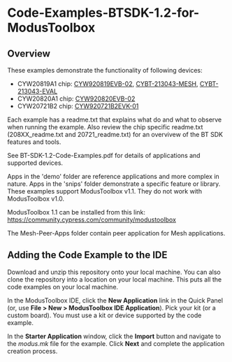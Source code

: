 # Code-Examples-BTSDK-1.2-for-ModusToolbox

## Overview
These examples demonstrate the functionality of following devices:

- CYW20819A1 chip: [CYW920819EVB-02](http://www.cypress.com/CYW920819EVB-02), [CYBT-213043-MESH](https://www.cypress.com/documentation/development-kitsboards/cybt-213043-mesh-ez-bt-module-mesh-evaluation-kit), [CYBT-213043-EVAL](https://www.cypress.com/part/cybt-213043-eval)
- CYW20820A1 chip: [CYW920820EVB-02](http://www.cypress.com/CYW920820EVB-02)
- CYW20721B2 chip: [CYW920721B2EVK-01](http://www.cypress.com/CYW920721B2Q40EVK-01)

Each example has a readme.txt that explains what do and what to observe when running the example. Also review the chip specific readme.txt (208XX_readme.txt and 20721_readme.txt) for an overvivew of the BT SDK features and tools.

See BT-SDK-1.2-Code-Examples.pdf for details of applications and supported devices.

Apps in the 'demo' folder are reference applications and more complex in nature. Apps in the 'snips' folder demonstrate a specific feature or library. These examples support ModusToolbox v1.1. They do not work with ModusToolbox v1.0.

ModusToolbox 1.1 can be installed from this link: https://community.cypress.com/community/modustoolbox

The Mesh-Peer-Apps folder contain peer application for Mesh applications.

## Adding the Code Example to the IDE

Download and unzip this repository onto your local machine. You can also clone the repository into a location on your local machine. This puts all the code examples on your local machine.

In the ModusToolbox IDE, click the **New Application** link in the Quick Panel (or, use **File > New > ModusToolbox IDE Application**). Pick your kit (or a custom board). You must use a kit or device supported by the code example.

In the **Starter Application** window, click the **Import** button and navigate to the *modus.mk* file for the example. Click **Next** and complete the application creation process.
